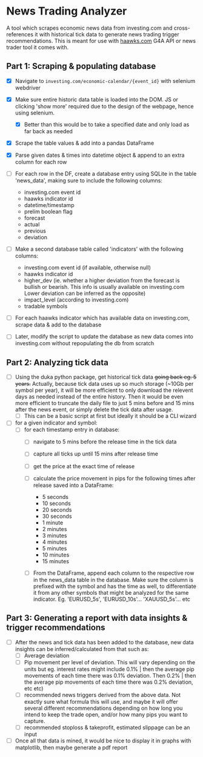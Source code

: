 # News Trading Analyzer

A tool which scrapes economic news data from investing.com and cross-references it with historical tick data to generate news trading trigger recommendations.
This is meant for use with [haawks.com](https://haawks.com) G4A API or news trader tool it comes with.

## Part 1: Scraping & populating database

- [X] Navigate to `investing.com/economic-calendar/{event_id}` with selenium webdriver
- [X] Make sure entire historic data table is loaded into the DOM. JS or clicking 'show more' required due to the design of the webpage, hence using selenium.

  - [x] Better than this would be to take a specified date and only load as far back as needed
- [X] Scrape the table values & add into a pandas DataFrame
- [X] Parse given dates & times into datetime object & append to an extra column for each row
- [ ] For each row in the DF, create a database entry using SQLite in the table 'news_data', making sure to include the following columns:

  - investing.com event id
  - haawks indicator id
  - datetime/timestamp
  - prelim boolean flag
  - forecast
  - actual
  - previous
  - deviation
- [ ] Make a second database table called 'indicators' with the following columns:

  - investing.com event id (if available, otherwise null)
  - haawks indicator id
  - higher_dev (ie. whether a higher deviation from the forecast is bullish or bearish. This info is usually available on investing.com Lower deviation can be inferred as the opposite)
  - impact_level (according to investing.com)
  - tradable symbols
- [ ] For each haawks indicator which has available data on investing.com, scrape data & add to the database
- [ ] Later, modify the script to update the database as new data comes into investing.com without repopulating the db from scratch

## Part 2: Analyzing tick data

- [ ] Using the duka python package, get historical tick data ~~going back eg. 5 years.~~ Actually, because tick data uses up so much storage (~10Gb per symbol per year), it will be more efficient to only download the relevent days as needed instead of the entire history. Then it would be even more efficient to truncate the daily file to just 5 mins before and 15 mins after the news event, or simply delete the tick data after usage.
  - [ ] This can be a basic script at first but ideally it should be a CLI wizard
- [ ] for a given indicator and symbol:
  - [ ] for each timestamp entry in database:
    - [ ] navigate to 5 mins before the release time in the tick data
    - [ ] capture all ticks up until 15 mins after release time
    - [ ] get the price at the exact time of release
    - [ ] calculate the price movement in pips for the following times after release saved into a DataFrame:

      - 5 seconds
      - 10 seconds
      - 20 seconds
      - 30 seconds
      - 1 minute
      - 2 minutes
      - 3 minutes
      - 4 minutes
      - 5 minutes
      - 10 minutes
      - 15 minutes
    - [ ] From the DataFrame, append each column to the respective row in the news_data table in the database. Make sure the column is prefixed with the symbol and has the time as well, to differentiate it from any other symbols that might be analyzed for the same indicator. Eg. 'EURUSD_5s', 'EURUSD_10s'... 'XAUUSD_5s'... etc

## Part 3: Generating a report with data insights & trigger recommendations

- [ ] After the news and tick data has been added to the database, new data insights can be inferred/calculated from that such as:
  - [ ] Average deviation
  - [ ] Pip movement per level of deviation. This will vary depending on the units but eg. interest rates might include 0.1% | then the average pip movements of each time there was 0.1% deviation. Then 0.2% | then the average pip movements of each time there was 0.2% deviation, etc etc)
  - [ ] recommended news triggers derived from the above data. Not exactly sure what formula this will use, and maybe it will offer several different recommendations depending on how long you intend to keep the trade open, and/or how many pips you want to capture.
  - [ ] recommended stoploss & takeprofit, estimated slippage can be an input
- [ ] Once all that data is mined, it would be nice to display it in graphs with matplotlib, then maybe generate a pdf report
